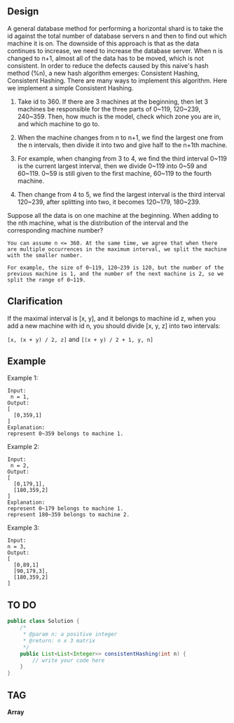 ## Design
A general database method for performing a horizontal shard is to take the id against the total number of database servers n and then to find out which machine it is on. The downside of this approach is that as the data continues to increase, we need to increase the database server. When n is changed to n+1, almost all of the data has to be moved, which is not consistent. In order to reduce the defects caused by this naive's hash method (%n), a new hash algorithm emerges: Consistent Hashing, Consistent Hashing. There are many ways to implement this algorithm. Here we implement a simple Consistent Hashing.

1. Take id to 360. If there are 3 machines at the beginning, then let 3 machines be responsible for the three parts of 0~119, 120~239, 240~359. Then, how much is the model, check which zone you are in, and which machine to go to.

2. When the machine changes from n to n+1, we find the largest one from the n intervals, then divide it into two and give half to the n+1th machine.

3. For example, when changing from 3 to 4, we find the third interval 0~119 is the current largest interval, then we divide 0~119 into 0~59 and 60~119. 0~59 is still given to the first machine, 60~119 to the fourth machine.

4. Then change from 4 to 5, we find the largest interval is the third interval 120~239, after splitting into two, it becomes 120~179, 180~239.

Suppose all the data is on one machine at the beginning. When adding to the nth machine, what is the distribution of the interval and the corresponding machine number?


```
You can assume n <= 360. At the same time, we agree that when there are multiple occurrences in the maximum interval, we split the machine with the smaller number.

For example, the size of 0~119, 120~239 is 120, but the number of the previous machine is 1, and the number of the next machine is 2, so we split the range of 0~119.
```

## Clarification
If the maximal interval is [x, y], and it belongs to machine id z, when you add a new machine with id n, you should divide [x, y, z] into two intervals:

`[x, (x + y) / 2, z]` and `[(x + y) / 2 + 1, y, n]`

## Example
Example 1:
```
Input:
 n = 1, 
Output:
[
  [0,359,1]
]
Explanation:
represent 0~359 belongs to machine 1.
```

Example 2:
```
Input:
 n = 2,
Output:
[
  [0,179,1],
  [180,359,2]
]
Explanation:
represent 0~179 belongs to machine 1.
represent 180~359 belongs to machine 2.
```

Example 3:
```
Input:
n = 3,
Output:
[
  [0,89,1]
  [90,179,3],
  [180,359,2]
]
```

## TO DO
```java
public class Solution {
    /*
     * @param n: a positive integer
     * @return: n x 3 matrix
     */
    public List<List<Integer>> consistentHashing(int n) {
        // write your code here
    }
}
```

## TAG
**Array**